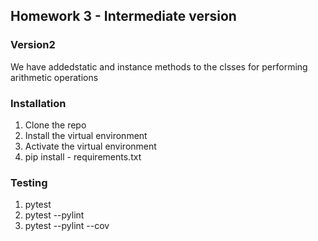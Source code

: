 ## Homework 3 - Intermediate version

### Version2
We have addedstatic and instance methods to the clsses for performing arithmetic operations

### Installation
1. Clone the repo
2. Install the virtual environment
3. Activate the virtual environment
4. pip install - requirements.txt

### Testing
1. pytest
2. pytest --pylint
3. pytest --pylint --cov 
